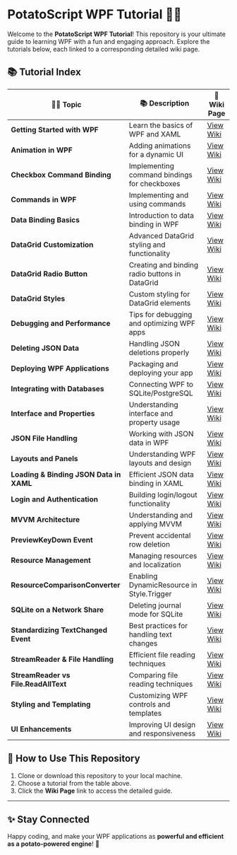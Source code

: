 # PotatoScript WPF Tutorial 🥔✨

Welcome to the **PotatoScript WPF Tutorial**! This repository is your ultimate guide to learning WPF with a fun and engaging approach. Explore the tutorials below, each linked to a corresponding detailed wiki page.

## 📚 Tutorial Index

| 🍔🌟 Topic                              | 📚 Description                              | 🔗 Wiki Page                                                   |
|---------------------------------------|---------------------------------------------|---------------------------------------------------------------|
| **Getting Started with WPF**         | Learn the basics of WPF and XAML            | [View Wiki](https://github.com/potatoscript/csharp.wpf/wiki/Getting-Started) |
| **Animation in WPF**                 | Adding animations for a dynamic UI          | [View Wiki](https://github.com/potatoscript/csharp.wpf/wiki/Animation-in-WPF) |
| **Checkbox Command Binding**         | Implementing command bindings for checkboxes | [View Wiki](https://github.com/potatoscript/csharp.wpf/wiki/Checkbox_Command_Binding) |
| **Commands in WPF**                  | Implementing and using commands             | [View Wiki](https://github.com/potatoscript/csharp.wpf/wiki/Commands-in-WPF) |
| **Data Binding Basics**              | Introduction to data binding in WPF         | [View Wiki](https://github.com/potatoscript/csharp.wpf/wiki/Data-Binding-Basics) |
| **DataGrid Customization**           | Advanced DataGrid styling and functionality | [View Wiki](https://github.com/potatoscript/csharp.wpf/wiki/DataGrid-Customization) |
| **DataGrid Radio Button**             | Creating and binding radio buttons in DataGrid | [View Wiki](https://github.com/potatoscript/csharp.wpf/wiki/RadioButton_DataGrid_Binding) |
| **DataGrid Styles**                   | Custom styling for DataGrid elements        | [View Wiki](https://github.com/potatoscript/csharp.wpf/wiki/DataGrid-Styles) |
| **Debugging and Performance**        | Tips for debugging and optimizing WPF apps  | [View Wiki](https://github.com/potatoscript/csharp.wpf/wiki/Debugging-and-Performance) |
| **Deleting JSON Data**                | Handling JSON deletions properly            | [View Wiki](https://github.com/potatoscript/csharp.wpf/wiki/DeleteJson) |
| **Deploying WPF Applications**       | Packaging and deploying your app            | [View Wiki](https://github.com/potatoscript/csharp.wpf/wiki/Deploying-WPF-Applications) |
| **Integrating with Databases**       | Connecting WPF to SQLite/PostgreSQL         | [View Wiki](https://github.com/potatoscript/csharp.wpf/wiki/Database-Integration) |
| **Interface and Properties**          | Understanding interface and property usage  | [View Wiki](https://github.com/potatoscript/csharp.wpf/wiki/Interface-Properties) |
| **JSON File Handling**                | Working with JSON data in WPF               | [View Wiki](https://github.com/potatoscript/csharp.wpf/wiki/HandlingJson) |
| **Layouts and Panels**               | Understanding WPF layouts and design        | [View Wiki](https://github.com/potatoscript/csharp.wpf/wiki/Layouts-and-Panels) |
| **Loading & Binding JSON Data in XAML** | Efficient JSON data binding in XAML        | [View Wiki](https://github.com/potatoscript/csharp.wpf/wiki/Loading_Binding_Json) |
| **Login and Authentication**         | Building login/logout functionality         | [View Wiki](https://github.com/potatoscript/csharp.wpf/wiki/Login-and-Authentication) |
| **MVVM Architecture**                | Understanding and applying MVVM             | [View Wiki](https://github.com/potatoscript/csharp.wpf/wiki/MVVM-Architecture) |
| **PreviewKeyDown Event**              | Prevent accidental row deletion             | [View Wiki](https://github.com/potatoscript/csharp.wpf/wiki/PreviewKeyDown-Event) |
| **Resource Management**              | Managing resources and localization         | [View Wiki](https://github.com/potatoscript/csharp.wpf/wiki/Resource-Management) |
| **ResourceComparisonConverter**       | Enabling DynamicResource in Style.Trigger   | [View Wiki](https://github.com/potatoscript/csharp.wpf/wiki/ResourceComparisonConverter) |
| **SQLite on a Network Share**        | Deleting journal mode for SQLite            | [View Wiki](https://github.com/potatoscript/csharp.wpf/wiki/SQLite-on-Network-Share) |
| **Standardizing TextChanged Event**  | Best practices for handling text changes    | [View Wiki](https://github.com/potatoscript/csharp.wpf/wiki/Standardizing-TextChanged-Event) |
| **StreamReader & File Handling**      | Efficient file reading techniques           | [View Wiki](https://github.com/potatoscript/csharp.wpf/wiki/StreamReader-FileHandling) |
| **StreamReader vs File.ReadAllText**  | Comparing file reading techniques           | [View Wiki](https://github.com/potatoscript/csharp.wpf/wiki/StreamReader_File.ReadAllText) |
| **Styling and Templating**           | Customizing WPF controls and templates      | [View Wiki](https://github.com/potatoscript/csharp.wpf/wiki/Styling-and-Templating) |
| **UI Enhancements**                   | Improving UI design and responsiveness      | [View Wiki](https://github.com/potatoscript/csharp.wpf/wiki/UI) |

## 🍔 How to Use This Repository

1. Clone or download this repository to your local machine.
2. Choose a tutorial from the table above.
3. Click the **Wiki Page** link to access the detailed guide.

---

## ✨ Stay Connected

Happy coding, and make your WPF applications as **powerful and efficient as a potato-powered engine**! 🍔

